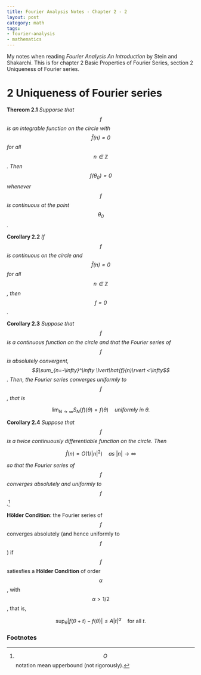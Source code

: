 ```yaml
---
title: Fourier Analysis Notes - Chapter 2 - 2
layout: post
category: math
tags:
- fourier-analysis
- mathematics
---
```


My notes when reading _Fourier Analysis An Introduction_ by Stein and Shakarchi. This is for chapter 2 Basic Properties of Fourier Series, section 2 Uniqueness of Fourier series.

<!--more-->

# 2 Uniqueness of Fourier series
**Thereom 2.1** *Supporse that $$f$$ is an integrable function on the circle with $$\hat{f}(n)=0$$ for all $$n\in\mathbb{Z}$$. Then $$f(\theta_0)=0$$ whenever $$f$$ is continuous at the point $$\theta_0$$.*

**Corollary 2.2** *If $$f$$ is continuous on the circle and $$\hat{f}(n)=0$$ for all $$n\in\mathbb{Z}$$, then $$f=0$$.*

**Corollary 2.3** *Suppose that $$f$$ is a continuous function on the circle and that the Fourier series of $$f$$ is absolutely convergent, $$\sum_{n=-\infty}^\infty \lvert\hat{f}(n)\rvert <\infty$$. Then, the Fourier series converges uniformly to $$f$$, that is*

$$
\lim_{N\to\infty} S_N(f)(\theta)=f(\theta)\quad\mathit{uniformly\:in}\:\theta\mathit{.}
$$

**Corollary 2.4** *Suppose that $$f$$ is a twice continuously differentiable function on the circle. Then*

$$
\hat{f}(n)=O(1/\lvert n\rvert ^2)\quad as \:\lvert n\rvert\to\infty
$$

*so that the Fourier series of $$f$$ converges absolutely and uniformly to $$f$$.*[^1]

**Hölder Condition**: the Fourier series of $$f$$ converges absolutely (and hence uniformly to $$f$$) if $$f$$ satiesfies a **Hölder Condition** of order $$\alpha$$, with $$\alpha >1/2$$, that is,

$$
\sup_\theta\lvert f(\theta +t)-f(\theta)\rvert\leq A\lvert t\rvert^\alpha\quad\mathrm{for\:all}\:t\mathrm{.}
$$

### Footnotes
[^1]: $$O$$ notation mean upperbound (not rigorously).
